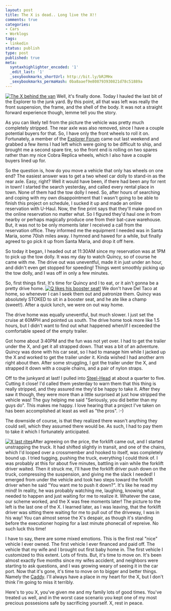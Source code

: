 ```yaml
---
layout: post
title: The X is dead.. Long live the X!!
comments: true
categories:
- Cars
- Worklogs
tags:
- linkedin
status: publish
type: post
published: true
meta:
  syntaxhighlighter_encoded: '1'
  _edit_last: '1'
  _sexybookmarks_shortUrl: http://bit.ly/bRJMHx
  _sexybookmarks_permaHash: 0ba8aaef9e808793930821d78c51889a
---
```

<p><a href="http://www.flickr.com/photos/rgeyer/3885537837/"><img src="http://farm3.static.flickr.com/2447/3885537837_5c7f7db8fb_m.jpg" class="alignright" alt="The X behind the van" /></a>
Well, it's finally done.  Today I hauled the last bit of the Explorer to the junk yard.  By this point, all that was left was really the front suspension, the frame, and the shell of the body.  It was not a straight forward experience though, lemme tell you the story.</p>

<p>As you can likely tell from the picture the vehicle was pretty much completely stripped.  The rear axle was also removed, since I have a couple potential buyers for that.  So, I have only the front wheels to roll it on.  Fortunately, a member of the <a href="http://www.explorerforum.com">Explorer Forum</a> came out last weekend and grabbed a few items I had left which were going to be difficult to ship, and brought me a second spare tire, so the front end is rolling on two spares rather than my nice Cobra Replica wheels, which I also have a couple buyers lined up for.</p>

<p>So the question is, how do you move a vehicle that only has wheels on one end?  The easiest answer was to get a two wheel car dolly to stand-in as the rear axle.  Easy, right?  Well it would have been, if there had been any for rent in town!  I started the search yesterday, and called every rental place in town.  None of them had the tow dolly I need.  So, after hours of searching and coping with my own disappointment that I wasn't going to be able to finish this project on schedule, I sucked it up and made an online reservation with U-Haul.  Now, the fine print says that they'll make good on the online reservation no matter what.  So I figured they'd haul one in from nearby or perhaps magically produce one from their bat-cave warehouse.  But, it was not to be only moments later I received a call from the reservation office.  They informed me the equipment I needed was in Santa Maria, some 70ish miles away.  I hymned and hawed for a while, but finally agreed to go pick it up from Santa Maria, and drop it off here.</p>

<p>So today it began, I headed out at 11:30AM since my reservation was at 1PM to pick up the tow dolly.  It was my day to watch Quincy, so of course he came with me.  The drive out was uneventful, made it in just under an hour, and didn't even get stopped for speeding!  Things went smoothly picking up the tow dolly, and I was off in only a few minutes.</p>

<p>So, first things first.  It's time for Quincy and I to eat, or it ain't gonna be a pretty drive home.  <a href="http://www.flickr.com/photos/rgeyer/3884613841/"><img src="http://farm3.static.flickr.com/2675/3884613841_28283a4bbf_m.jpg" alt="Q likes his booster seat!" class="alignleft" /></a>  We don't have Del Taco at home, so whenever I can I seek them out and patronize them.  Quincy was absolutely STOKED to sit in a booster seat, and he ate like a champ (sweet!).  After a quick lunch, we were on out way home.</p>

<p>The drive home was equally uneventful, but much slower.  I just set the cruise at 60MPH and pointed us south.  The drive home took more like 1.5 hours, but I didn't want to find out what happened when/if I exceeded the comfortable speed of the empty trailer.</p>

<p>Got home about 3:40PM and the fun was not yet over.  I had to get the trailer under the X, and get it all strapped down.  That was a bit of an adventure.  Quincy was done with his car seat, so I had to manage him while I jacked up the X and worked to get the trailer under it.  Kinda wished I had another arm right about then.  After some struggling, I got the trailer under the X, and strapped it down with a couple chains, and a pair of nylon straps.</p>

<p>Off to the junkyard at last!  I pulled into <a href="http://www.steel-head.com/">Steel-Head</a> at about a quarter to five.  Cutting it close!  I'd called them yesterday to warn them that this thing is really stripped, and they assured me they'd be happy to take it.  After they saw it though, they were more than a little surprised at just how stripped the vehicle was!  The guy helping me said "Seriously, you did better than my guys do".  This makes me happy.  I love hearing that a project I've taken on has been accomplished at least as well as "the pros".  :-)</p>

<p>The downside of course, is that they realized there wasn't anything they could sell, which they assumed there would be.  As such, I had to pay them to take it which I fortunately anticipated.</p>

<p><a href="http://www.flickr.com/photos/rgeyer/3885546261"><img src="http://farm3.static.flickr.com/2605/3885546261_5b17c38a78_m.jpg" alt="X last rites" class="alignleft" /></a>After agreeing on the price, the forklift came out, and I started unstrapping the truck.  It had shifted slightly in transit, and one of the chains, which I'd looped over a crossmember and hooked to itself, was completely bound up.  I tried tugging, pushing the truck, everything I could think of.  I was probably at this for about five minutes, battling in vain while the forklift driver waited.  Then it struck me, I'll have the forklift driver push down on the truck, compressing the suspension, and giving me the slack I needed!  I emerged from under the vehicle and took two steps toward the forklift driver when he said "You want me to push it down?".  It's like he read my mind!  In reality, he was probably watching me, laughing, knowing what needed to happen and just waiting for me to realize it.  Whatever the case, our scheme worked, and the X was free moments later!  The picture to the left is the last one of the X.  I learned later, as I was leaving, that the forklift driver was sitting there waiting for me to pull out of the driveway, I was in his way!  You can almost sense the X's despair, as though it's standing before the executioner hoping for a last minute phonecall of repreive.  No such luck this time!</p>

<p>I have to say, there are some mixed emotions.  This is the first real "nice" vehicle I ever owned.  The first vehicle I ever financed and paid off.  The vehicle that my wife and I brought out first baby home in.  The first vehicle I customized to this extent.  Lots of firsts.  But, it's time to move on.  It's been almost exactly five months since my wifes accident, and neighbors were starting to ask questions, and I was growing weary of seeing it in the car port.  Now that it's gone, it's time to move on to bigger and better things.  Namely the <a href=http://blog.ryangeyer.com/blog/1967-cadillac-sedan-deville/>Caddy</a>.  I'll always have a place in my heart for the X, but I don't think I'm going to miss it terribly.</p>

<p>Here's to you X, you've given me and my family lots of good times.  You've treated us well, and in the worst case scenario you kept one of my most precious possesions safe by sacrificing yourself.  X, rest in peace.</p>
